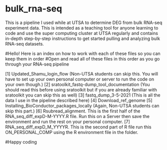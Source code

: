 # bulk_rna-seq
This is a pipeline I used while at UTSA to determine DEG from bulk RNA-seq experiment data. This is intended as a teaching tool for anyone learning to code and use the super computing cluster at UTSA regularly and contains in-depth step-by-step instructions to get started pulling and analyzing bulk RNA-seq datasets.   

#Hello! Here is an index on how to work with each of these files so you can keep them in order
#Open and read all of these files in this order as you go through your RNA-seq pipeline

[1] Updated_Shamu_login_flow (Non-UTSA students can skip this. You will have to set up your own personal computer or server to run the code on your own though.)
[2] sratoolkit_fastq-dump_tool_documentation (You should read this before using sratoolkit but if you are already familiar with sratoolkit you can skip this as well)
[3] fastq_dump_3-5-2021 (This is all the data I use in the pipeline described here)
[4] Download_ref_genome
[5] Installing_BioConductor_packages_locally (Again, Non-UTSA students can skip this part.)
[6] Rsubread_alignment. This is the first half of the RNA_seq_diff_expD-M-YYYY.R file. Run this on a Server then save the environment and run the rest on your personal computer.
[7] RNA_seq_diff_expD_M_YYYYR. This is the second part of R file run this ON_PERSONAL_COMP using the R environment file in the folder.

#Happy coding
